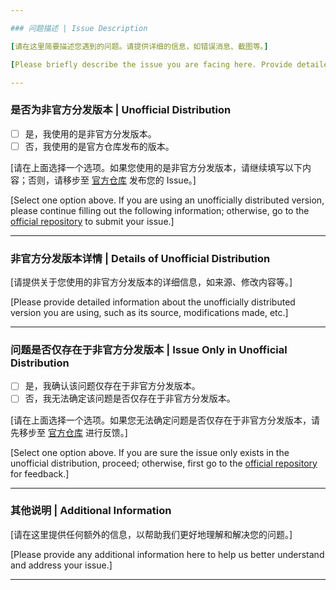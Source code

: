 ```yaml
---

### 问题描述 | Issue Description

[请在这里简要描述您遇到的问题。请提供详细的信息，如错误消息、截图等。]

[Please briefly describe the issue you are facing here. Provide detailed information such as error messages, screenshots, etc.]

---
```


### 是否为非官方分发版本 | Unofficial Distribution

- [ ] 是，我使用的是非官方分发版本。
- [ ] 否，我使用的是官方仓库发布的版本。

[请在上面选择一个选项。如果您使用的是非官方分发版本，请继续填写以下内容；否则，请移步至 [官方仓库](https://github.com/crimx/ext-saladict/issues) 发布您的 Issue。]

[Select one option above. If you are using an unofficially distributed version, please continue filling out the following information; otherwise, go to the [official repository](https://github.com/crimx/ext-saladict/issues) to submit your issue.]

---

### 非官方分发版本详情 | Details of Unofficial Distribution

[请提供关于您使用的非官方分发版本的详细信息，如来源、修改内容等。]

[Please provide detailed information about the unofficially distributed version you are using, such as its source, modifications made, etc.]

---

### 问题是否仅存在于非官方分发版本 | Issue Only in Unofficial Distribution

- [ ] 是，我确认该问题仅存在于非官方分发版本。
- [ ] 否，我无法确定该问题是否仅存在于非官方分发版本。

[请在上面选择一个选项。如果您无法确定问题是否仅存在于非官方分发版本，请先移步至 [官方仓库](https://github.com/crimx/ext-saladict/issues) 进行反馈。]

[Select one option above. If you are sure the issue only exists in the unofficial distribution, proceed; otherwise, first go to the [official repository](https://github.com/crimx/ext-saladict/issues) for feedback.]

---

### 其他说明 | Additional Information

[请在这里提供任何额外的信息，以帮助我们更好地理解和解决您的问题。]

[Please provide any additional information here to help us better understand and address your issue.]

---
